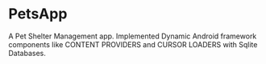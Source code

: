 # PetsApp
A Pet Shelter Management app. 
Implemented Dynamic Android framework components like CONTENT PROVIDERS and CURSOR LOADERS with Sqlite Databases.
